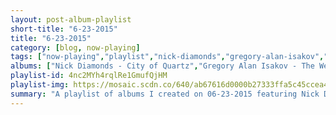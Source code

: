 ```yaml
---
layout: post-album-playlist
short-title: "6-23-2015"
title: "6-23-2015"
category: [blog, now-playing]
tags: ["now-playing","playlist","nick-diamonds","gregory-alan-isakov","various-artists","muse","kendrick-lamar","various-artists","quilt","caveman"]
albums: ["Nick Diamonds - City of Quartz","Gregory Alan Isakov - The Weatherman","Various Artists - Wolf","Muse - Drones","Kendrick Lamar - Section.80","Various Artists - Dark Sky Paradise","Quilt - Held In Splendor","Caveman - Caveman"]
playlist-id: 4nc2MYh4rqlRe1GmufQjHM
playlist-img: https://mosaic.scdn.co/640/ab67616d0000b27333ffa5c45ccea4103c917964ab67616d0000b2734893508eb6495df8ddb015e0ab67616d0000b273808846f0223d97d5963c420dab67616d0000b273e61c433cf659dcffcfa15fe7
summary: "A playlist of albums I created on 06-23-2015 featuring Nick Diamonds, Gregory Alan Isakov, Various Artists, Muse, Kendrick Lamar, Various Artists, Quilt, and Caveman"
---
```

